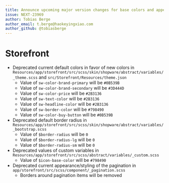 ```yaml
---
title: Announce upcoming major version changes for base colors and appearance
issue: NEXT-23969
author: Tobias Berge
author_email: t.berge@haokeyingxiao.com
author_github: @tobiasberge
---
```

# Storefront
* Deprecated current default colors in favor of new colors in `Resources/app/storefront/src/scss/skin/shopware/abstract/variables/_theme.scss` and `src/Storefront/Resources/theme.json`
    * Value of `sw-color-brand-primary` will be `#0B539B`
    * Value of `sw-color-brand-secondary` will be `#3D444D`
    * Value of `sw-color-price` will be `#2B3136`
    * Value of `sw-text-color` will be `#2B3136`
    * Value of `sw-headline-color` will be `#2B3136`
    * Value of `sw-border-color` will be `#798490`
    * Value of `sw-color-buy-button` will be `#0B539B`
* Deprecated default border radius in `Resources/app/storefront/src/scss/skin/shopware/abstract/variables/_bootstrap.scss`
    * Value of `$border-radius` will be `0`
    * Value of `$border-radius-lg` will be `0`
    * Value of `$border-radius-sm` will be `0`
* Deprecated values of custom variables in `Resources/app/storefront/src/scss/abstract/variables/_custom.scss`
    * Value of `$icon-base-color` will be `#798490`
* Deprecated current appearance/styling of the pagination in `app/storefront/src/scss/component/_pagination.scss`
    * Borders around pagination items will be removed

